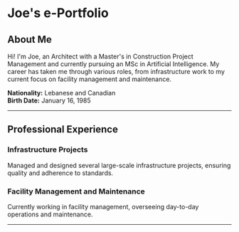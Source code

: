 <h1>Joe's e-Portfolio</h1>

<h2>About Me</h2>
<p>Hi! I'm Joe, an Architect with a Master's in Construction Project Management and currently pursuing an MSc in Artificial Intelligence. My career has taken me through various roles, from infrastructure work to my current focus on facility management and maintenance.</p>

<p><strong>Nationality:</strong> Lebanese and Canadian<br>
<strong>Birth Date:</strong> January 16, 1985</p>

<hr>

<h2>Professional Experience</h2>
<h3>Infrastructure Projects</h3>
<p>Managed and designed several large-scale infrastructure projects, ensuring quality and adherence to standards.</p>

<h3>Facility Management and Maintenance</h3>
<p>Currently working in facility management, overseeing day-to-day operations and maintenance.</p>

<hr>

<!-- Continue adding sections as needed -->
